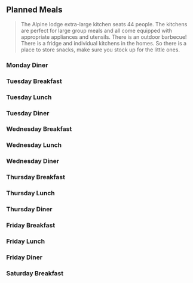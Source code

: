 ## Planned Meals
> The Alpine lodge extra-large kitchen seats 44 people.  The kitchens are perfect for large group meals and all come equipped with appropriate appliances and utensils. There is an outdoor barbecue!  There is a fridge and individual kitchens in the homes.   So there is a place to store snacks, make sure you stock up for the little ones.

### Monday Diner

 
### Tuesday Breakfast

### Tuesday Lunch

### Tuesday Diner


### Wednesday Breakfast

### Wednesday Lunch

### Wednesday Diner


### Thursday Breakfast

### Thursday Lunch

### Thursday Diner


### Friday Breakfast

### Friday Lunch

### Friday Diner


### Saturday Breakfast

